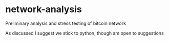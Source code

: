 # network-analysis
Preliminary analysis and stress testing of bitcoin network

As discussed I suggest we stick to python, though am open to suggestions
